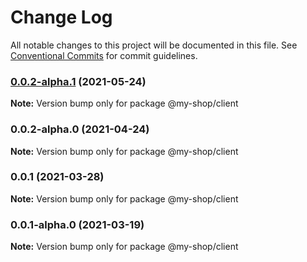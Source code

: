 # Change Log

All notable changes to this project will be documented in this file.
See [Conventional Commits](https://conventionalcommits.org) for commit guidelines.

### [0.0.2-alpha.1](https://github.com/anassNadir/my-shop/compare/@my-shop/client@0.0.2-alpha.0...@my-shop/client@0.0.2-alpha.1) (2021-05-24)

**Note:** Version bump only for package @my-shop/client

### 0.0.2-alpha.0 (2021-04-24)

**Note:** Version bump only for package @my-shop/client

### 0.0.1 (2021-03-28)

**Note:** Version bump only for package @my-shop/client

### 0.0.1-alpha.0 (2021-03-19)

**Note:** Version bump only for package @my-shop/client
